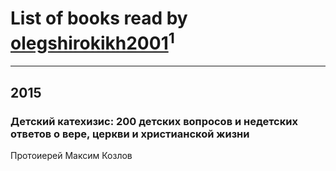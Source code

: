 # List of books read by [olegshirokikh2001](http://vk.com/id445474364)<sup>1</sup>
---

## 2015

### Детский катехизис: 200 детских вопросов и недетских ответов о вере, церкви и христианской жизни
Протоиерей Максим Козлов



